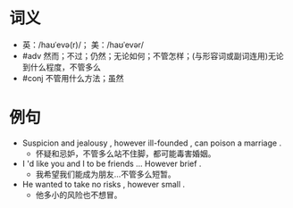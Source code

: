 # 词义
- 英：/haʊˈevə(r)/； 美：/haʊˈevər/
- #adv 然而；不过；仍然；无论如何；不管怎样；(与形容词或副词连用)无论到什么程度，不管多么
- #conj 不管用什么方法；虽然
# 例句
- Suspicion and jealousy , however ill-founded , can poison a marriage .
	- 怀疑和忌妒，不管多么站不住脚，都可能毒害婚姻。
- I 'd like you and I to be friends ... However brief .
	- 我希望我们能成为朋友…不管多么短暂。
- He wanted to take no risks , however small .
	- 他多小的风险也不想冒。
